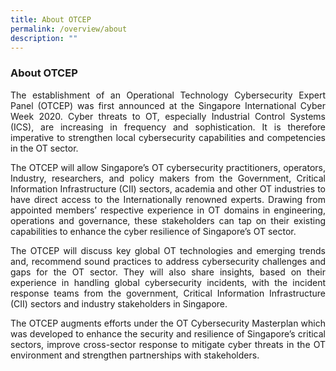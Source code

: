```yaml
---
title: About OTCEP
permalink: /overview/about
description: ""
---
```

### About OTCEP

<p style="text-align:justify">The establishment of an Operational Technology Cybersecurity Expert Panel (OTCEP) was first announced at the Singapore International Cyber Week 2020. Cyber threats to OT, especially Industrial Control Systems (ICS), are increasing in frequency and sophistication. It is therefore imperative to strengthen local cybersecurity capabilities and competencies in the OT sector.</p>

<p style="text-align:justify">The OTCEP will allow Singapore’s OT cybersecurity practitioners, operators, Industry, researchers, and policy makers from the Government, Critical Information Infrastructure (CII) sectors, academia and other OT industries to have direct access to the Internationally renowned experts. Drawing from appointed members’ respective experience in OT domains in engineering, operations and governance, these stakeholders can tap on their existing capabilities to enhance the cyber resilience of Singapore’s OT sector.</p>

<p style="text-align:justify">The OTCEP will discuss key global OT technologies and emerging trends and, recommend sound practices to address cybersecurity challenges and gaps for the OT sector. They will also share insights, based on their experience in handling global cybersecurity incidents, with the incident response teams from the government, Critical Information Infrastructure (CII) sectors and industry stakeholders in Singapore. 
</p>

<p style="text-align:justify">The OTCEP augments efforts under the OT Cybersecurity Masterplan which was developed to enhance the security and resilience of Singapore’s critical sectors, improve cross-sector response to mitigate cyber threats in the OT environment and strengthen partnerships with stakeholders.
</p>